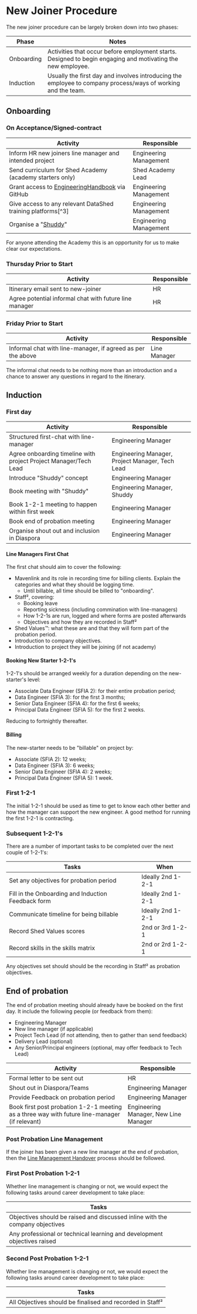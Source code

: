 # New Joiner Procedure

The new joiner procedure can be largely broken down into two phases:

| Phase      | Notes                                                                                                        |
| ---------- | ------------------------------------------------------------------------------------------------------------ |
| Onboarding | Activities that occur before employment starts. Designed to begin engaging and motivating the new employee.  |
| Induction  | Usually the first day and involves introducing the employee to company process/ways of working and the team. |

## Onboarding

### On Acceptance/Signed-contract

| Activity                                                                                             | Responsible            |
| ---------------------------------------------------------------------------------------------------- | ---------------------- |
| Inform HR new joiners line manager and intended project                                              | Engineering Management |
| Send curriculum for Shed Academy (academy starters only)                                             | Shed Academy Lead      |
| Grant access to [EngineeringHandbook](https://github.com/TheDataShed/EngineeringHandbook) via GitHub | Engineering Management |
| Give access to any relevant DataShed training platforms[^3]                                          | Engineering Management |
| Organise a "[Shuddy](shuddy.md)"                                                                     | Engineering Management |

For anyone attending the Academy this is an opportunity for us to make clear our
expectations.

### Thursday Prior to Start

| Activity                                               | Responsible |
| ------------------------------------------------------ | ----------- |
| Itinerary email sent to new-joiner                     | HR          |
| Agree potential informal chat with future line manager | HR          |

### Friday Prior to Start

| Activity                                                    | Responsible  |
| ----------------------------------------------------------- | ------------ |
| Informal chat with line-manager, if agreed as per the above | Line Manager |

The informal chat needs to be nothing more than an introduction and a chance to
answer any questions in regard to the itinerary.

## Induction

### First day

| Activity                                                         | Responsible                                     |
| ---------------------------------------------------------------- | ----------------------------------------------- |
| Structured first-chat with line-manager                          | Engineering Manager                             |
| Agree onboarding timeline with project Project Manager/Tech Lead | Engineering Manager, Project Manager, Tech Lead |
| Introduce "Shuddy" concept                                       | Engineering Manager                             |
| Book meeting with "Shuddy"                                       | Engineering Manager, Shuddy                     |
| Book 1-2-1 meeting to happen within first week                   | Engineering Manager                             |
| Book end of probation meeting                                    | Engineering Manager                             |
| Organise shout out and inclusion in Diaspora                     | Engineering Manager                             |

#### Line Managers First Chat

The first chat should aim to cover the following:

- Mavenlink and its role in recording time for billing clients. Explain the
  categories and what they should be logging time.
  - Until billable, all time should be billed to "onboarding".
- Staff², covering:
  - Booking leave
  - Reporting sickness (including commination with line-managers)
  - How 1-2-1s are run, logged and where forms are posted afterwards
  - Objectives and how they are recorded in Staff²
- Shed Values™: what these are and that they will form part of the probation
  period.
- Introduction to company objectives.
- Introduction to project they will be joining (if not academy)

#### Booking New Starter 1-2-1's

1-2-1's should be arranged weekly for a duration depending on the new-starter's
level:

- Associate Data Engineer (SFIA 2): for their entire probation period;
- Data Engineer (SFIA 3): for the first 3 months;
- Senior Data Engineer (SFIA 4): for the first 6 weeks;
- Principal Data Engineer (SFIA 5): for the first 2 weeks.

Reducing to fortnightly thereafter.

#### Billing

The new-starter needs to be "billable" on project by:

- Associate (SFIA 2): 12 weeks;
- Data Engineer (SFIA 3): 6 weeks;
- Senior Data Engineer (SFIA 4): 2 weeks;
- Principal Data Engineer (SFIA 5): 1 week.

### First 1-2-1

The initial 1-2-1 should be used as time to get to know each other better and
how the manager can support the new engineer. A good method for running the
first 1-2-1 is contracting.

### Subsequent 1-2-1's

There are a number of important tasks to be completed over the next couple of
1-2-1's:

| Tasks                                              | When              |
| -------------------------------------------------- | ----------------- |
| Set any objectives for probation period            | Ideally 2nd 1-2-1 |
| Fill in the Onboarding and Induction Feedback form | Ideally 2nd 1-2-1 |
| Communicate timeline for being billable            | Ideally 2nd 1-2-1 |
| Record Shed Values scores                          | 2nd or 3rd 1-2-1  |
| Record skills in the skills matrix                 | 2nd or 2rd 1-2-1  |

Any objectives set should should be the recording in Staff² as probation
objectives.

## End of probation

The end of probation meeting should already have be booked on the first day. It
include the following people (or feedback from them):

- Engineering Manager
- New line manager (if applicable)
- Project Tech Lead (if not attending, then to gather than send feedback)
- Delivery Lead (optional)
- Any Senior/Principal engineers (optional, may offer feedback to Tech Lead)

| Activity                                                                                      | Responsible                           |
| --------------------------------------------------------------------------------------------- | ------------------------------------- |
| Formal letter to be sent out                                                                  | HR                                    |
| Shout out in Diaspora/Teams                                                                   | Engineering Manager                   |
| Provide Feedback on probation period                                                          | Engineering Manager                   |
| Book first post probation 1-2-1 meeting as a three way with future line-manager (if relevant) | Engineering Manager, New Line Manager |

### Post Probation Line Management

If the joiner has been given a new line manager at the end of probation, then
the
[Line Management Handover](https://thedatashed.sharepoint.com/sites/sds/SitePages/Line-management-hand-over.aspx)
process should be followed.

### First Post Probation 1-2-1

Whether line management is changing or not, we would expect the following tasks
around career development to take place:

| Tasks                                                                        |
| ---------------------------------------------------------------------------- |
| Objectives should be raised and discussed inline with the company objectives |
| Any professional or technical learning and development objectives raised     |

### Second Post Probation 1-2-1

Whether line management is changing or not, we would expect the following tasks
around career development to take place:

| Tasks                                                     |
| --------------------------------------------------------- |
| All Objectives should be finalised and recorded in Staff² |
